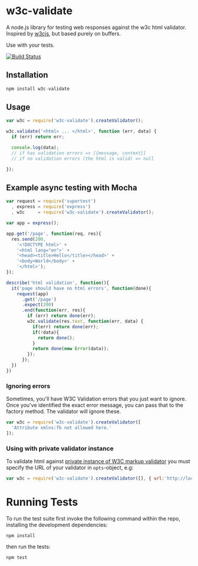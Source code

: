 # w3c-validate

A node.js library for testing web responses against the w3c html validator.
Inspired by [w3cjs](https://github.com/thomasdavis/w3cjs), but based purely on buffers.

Use with your tests.

[![Build Status](https://travis-ci.org/aripalo/w3c-validate.png?branch=master)](https://travis-ci.org/busbud/w3c-validate)


## Installation

```js
npm install w3c-validate
```

## Usage

```js
var w3c = require('w3c-validate').createValidator();

w3c.validate('<html> ... </html>', function (err, data) {
  if (err) return err;

  console.log(data);
  // if has validation errors => [{message, context}]
  // if no validation errors (the html is valid) => null

});
```


## Example async testing with Mocha

```js
var request = require('supertest')
  , express = require('express')
  , w3c     = require('w3c-validate').createValidator();

var app = express();

app.get('/page', function(req, res){
  res.send(200,
    '<!DOCTYPE html>' +
    '<html lang="en">' +
    '<head><title>Hello</title></head>' +
    '<body>World</body>' +
    '</html>');
});

describe('html validation', function(){
  it('page should have no html errors', function(done){
    request(app)
      .get('/page')
      .expect(200)
      .end(function(err, res){
        if (err) return done(err);
        w3c.validate(res.text, function(err, data) {
          if(err) return done(err);
          if(!data){
            return done();
          }
          return done(new Error(data));
        });
      });
  })
})
```

### Ignoring errors

Sometimes, you'll have W3C Validation errors that you just want to ignore. Once you've identified the exact error message,
you can pass that to the factory method. The validator will ignore these.

```js
var w3c = require('w3c-validate').createValidator([
  'Attribute xmlns:fb not allowed here.'
]);
```

### Using with private validator instance

To validate html against [private instance of W3C markup validator](http://validator.w3.org/docs/install.html) you must specify the URL of your validator in `opts`-object, e.g:

```js
var w3c = require('w3c-validate').createValidator([], { url:'http://localhost:8090/w3c-validator/check' });
```



# Running Tests
To run the test suite first invoke the following command within the repo, installing the development dependencies:

    npm install

then run the tests:

    npm test
